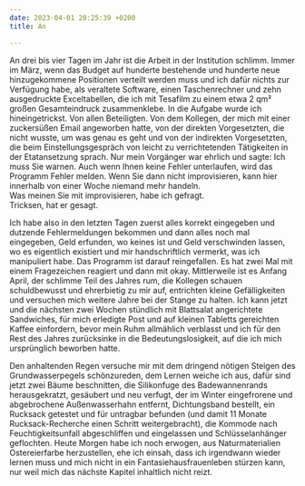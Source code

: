 ```yaml
---
date: 2023-04-01 20:25:39 +0200
title: An

---
```

An drei bis vier Tagen im Jahr ist die Arbeit in der Institution schlimm. Immer im März, wenn das Budget auf hunderte bestehende und hunderte neue hinzugekommene Positionen verteilt werden muss und ich dafür nichts zur Verfügung habe, als veraltete Software, einen Taschenrechner und zehn ausgedruckte Exceltabellen, die ich mit Tesafilm zu einem etwa 2 qm² großen Gesamteindruck zusammenklebe. In die Aufgabe wurde ich hineingetrickst. Von allen Beteiligten. Von dem Kollegen, der mich mit einer zuckersüßen Email angeworben hatte, von der direkten Vorgesetzten, die nicht wusste, um was genau es geht und von der indirekten Vorgesetzten, die beim Einstellungsgespräch von leicht zu verrichtetenden Tätigkeiten in der Etatansetzung sprach. Nur mein Vorgänger war ehrlich und sagte: Ich muss Sie warnen. Auch wenn Ihnen keine Fehler unterlaufen, wird das Programm Fehler melden. Wenn Sie dann nicht improvisieren, kann hier innerhalb von einer Woche niemand mehr handeln.   
Was meinen Sie mit improvisieren, habe ich gefragt.  
Tricksen, hat er gesagt.

Ich habe also in den letzten Tagen zuerst alles korrekt eingegeben und dutzende Fehlermeldungen bekommen und dann alles noch mal eingegeben, Geld erfunden, wo keines ist und Geld verschwinden lassen, wo es eigentlich existiert und mir handschriftlich vermerkt, was ich manipuliert habe. Das Programm ist darauf reingefallen. Es hat zwei Mal mit einem Fragezeichen reagiert und dann mit okay. Mittlerweile ist es Anfang April, der schlimme Teil des Jahres rum, die Kollegen schauen schuldbewusst und ehrerbietig zu mir auf, entrichten kleine Gefälligkeiten und versuchen mich weitere Jahre bei der Stange zu halten. Ich kann jetzt und die nächsten zwei Wochen stündlich mit Blattsalat angerichtete Sandwiches, für mich erledigte Post und auf kleinen Tabletts gereichten Kaffee einfordern, bevor mein Ruhm allmählich verblasst und ich für den Rest des Jahres zurücksinke in die Bedeutungslosigkeit, auf die ich mich ursprünglich beworben hatte. 

Den anhaltenden Regen versuche mir mit dem dringend nötigen Steigen des Grundwasserpegels schönzureden, dem Lernen weiche ich aus, dafür sind jetzt zwei Bäume beschnitten, die Silikonfuge des Badewannenrands herausgekratzt, gesäubert und neu verfugt, der im Winter eingefrorene und abgebrochene Außenwasserhahn entfernt, Dichtungsband bestellt, ein Rucksack getestet und für untragbar befunden (und damit 11 Monate Rucksack-Recherche einen Schritt weitergebracht), die Kommode nach Feuchtigkeitsunfall abgeschliffen und eingelassen und Schlüsselanhänger geflochten. Heute Morgen habe ich noch erwogen, aus Naturmaterialien Ostereierfarbe herzustellen, ehe ich einsah, dass ich irgendwann wieder lernen muss und mich nicht in ein Fantasiehausfrauenleben stürzen kann, nur weil mich das nächste Kapitel inhaltlich nicht reizt. 